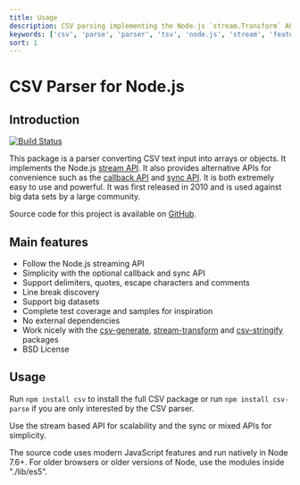```yaml
---
title: Usage
description: CSV parsing implementing the Node.js `stream.Transform` API
keywords: ['csv', 'parse', 'parser', 'tsv', 'node.js', 'stream', 'features', 'usage']
sort: 1
---
```


# CSV Parser for Node.js

## Introduction

[![Build Status](https://api.travis-ci.org/adaltas/node-csv-parse.svg)](https://travis-ci.org/#!/adaltas/node-csv-parse)

This package is a parser converting CSV text input into arrays or objects. It
implements the Node.js [stream API](/parse/api/#stream-api). It also
provides alternative APIs for convenience such as the [callback API](/parse/api/#callback-api) and [sync API](/parse/api/#sync-api). It is both extremely easy to use and powerful. It was first released in 2010 and is used against big data sets by a large community.

Source code for this project is available on [GitHub](https://github.com/adaltas/node-csv-parse).

## Main features

*   Follow the Node.js streaming API
*   Simplicity with the optional callback and sync API
*   Support delimiters, quotes, escape characters and comments
*   Line break discovery
*   Support big datasets
*   Complete test coverage and samples for inspiration
*   No external dependencies
*   Work nicely with the [csv-generate](https://csv.js.org/generate/), [stream-transform](https://csv.js.org/transform/) and [csv-stringify](https://csv.js.org/stringify/) packages
*   BSD License

## Usage

Run `npm install csv` to install the full CSV package or run
`npm install csv-parse` if you are only interested by the CSV parser.

Use the stream based API for scalability and the sync or mixed APIs for simplicity.


The source code uses modern JavaScript features and run natively in Node 7.6+.
For older browsers or older versions of Node, use the modules inside "./lib/es5".
